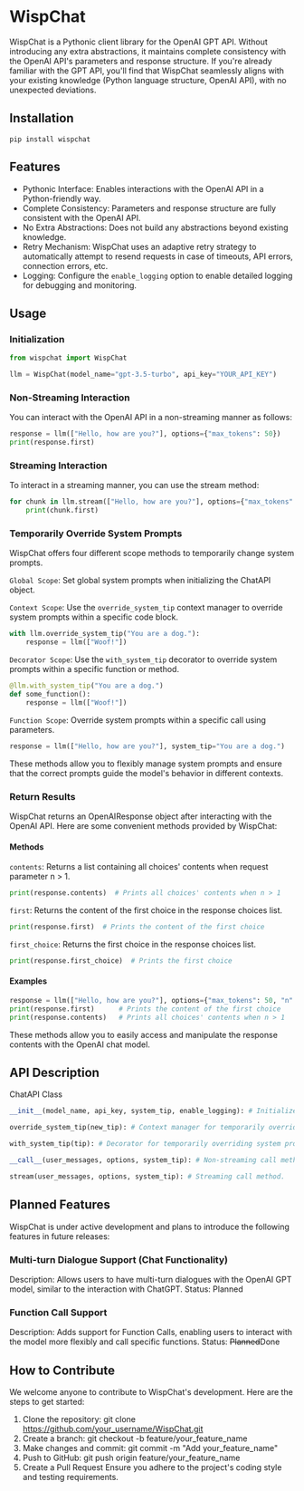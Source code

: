 # WispChat
WispChat is a Pythonic client library for the OpenAI GPT API. Without introducing any extra abstractions, it maintains complete consistency with the OpenAI API's parameters and response structure. If you're already familiar with the GPT API, you'll find that WispChat seamlessly aligns with your existing knowledge (Python language structure, OpenAI API), with no unexpected deviations.

## Installation
`pip install wispchat`

## Features
- Pythonic Interface: Enables interactions with the OpenAI API in a Python-friendly way.
- Complete Consistency: Parameters and response structure are fully consistent with the OpenAI API.
- No Extra Abstractions: Does not build any abstractions beyond existing knowledge.
- Retry Mechanism: WispChat uses an adaptive retry strategy to automatically attempt to resend requests in case of timeouts, API errors, connection errors, etc.
- Logging: Configure the `enable_logging` option to enable detailed logging for debugging and monitoring.

## Usage
### Initialization
```python
from wispchat import WispChat

llm = WispChat(model_name="gpt-3.5-turbo", api_key="YOUR_API_KEY")
```

### Non-Streaming Interaction
You can interact with the OpenAI API in a non-streaming manner as follows:
```python
response = llm(["Hello, how are you?"], options={"max_tokens": 50})
print(response.first)
```

### Streaming Interaction
To interact in a streaming manner, you can use the stream method:
```python
for chunk in llm.stream(["Hello, how are you?"], options={"max_tokens": 50}):
    print(chunk.first)
```

### Temporarily Override System Prompts
WispChat offers four different scope methods to temporarily change system prompts.

`Global Scope`: Set global system prompts when initializing the ChatAPI object.

`Context Scope`: Use the `override_system_tip` context manager to override system prompts within a specific code block.

```python
with llm.override_system_tip("You are a dog."):
    response = llm(["Woof!"])
```
`Decorator Scope`: Use the `with_system_tip` decorator to override system prompts within a specific function or method.

```python
@llm.with_system_tip("You are a dog.")
def some_function():
    response = llm(["Woof!"])
```
`Function Scope`: Override system prompts within a specific call using parameters.

```python
response = llm(["Hello, how are you?"], system_tip="You are a dog.")
```
These methods allow you to flexibly manage system prompts and ensure that the correct prompts guide the model's behavior in different contexts.

### Return Results
WispChat returns an OpenAIResponse object after interacting with the OpenAI API. Here are some convenient methods provided by WispChat:

#### Methods
`contents`: Returns a list containing all choices' contents when request parameter n > 1.

```python
print(response.contents)  # Prints all choices' contents when n > 1
```

`first`: Returns the content of the first choice in the response choices list.
```python
print(response.first)  # Prints the content of the first choice
```

`first_choice`: Returns the first choice in the response choices list.
```python
print(response.first_choice)  # Prints the first choice
```

#### Examples
```python
response = llm(["Hello, how are you?"], options={"max_tokens": 50, "n": 2})
print(response.first)      # Prints the content of the first choice
print(response.contents)   # Prints all choices' contents when n > 1
```
These methods allow you to easily access and manipulate the response contents with the OpenAI chat model.

## API Description
ChatAPI Class
```python
__init__(model_name, api_key, system_tip, enable_logging): # Initializes the object.
```
```python
override_system_tip(new_tip): # Context manager for temporarily overriding system prompts.
```
```python
with_system_tip(tip): # Decorator for temporarily overriding system prompts for specific functions.
```
```python
__call__(user_messages, options, system_tip): # Non-streaming call method.
```
```python
stream(user_messages, options, system_tip): # Streaming call method.
```

## Planned Features
WispChat is under active development and plans to introduce the following features in future releases:

### Multi-turn Dialogue Support (Chat Functionality)
Description: Allows users to have multi-turn dialogues with the OpenAI GPT model, similar to the interaction with ChatGPT.
Status: Planned
### Function Call Support
Description: Adds support for Function Calls, enabling users to interact with the model more flexibly and call specific functions.
Status: ~~Planned~~Done

## How to Contribute
We welcome anyone to contribute to WispChat's development. Here are the steps to get started:

1. Clone the repository: git clone https://github.com/your_username/WispChat.git
2. Create a branch: git checkout -b feature/your_feature_name
3. Make changes and commit: git commit -m "Add your_feature_name"
4. Push to GitHub: git push origin feature/your_feature_name
5. Create a Pull Request
Ensure you adhere to the project's coding style and testing requirements.
